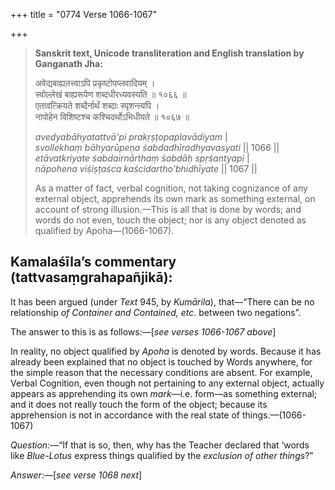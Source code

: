 +++
title = "0774 Verse 1066-1067"

+++
> **Sanskrit text, Unicode transliteration and English translation by Ganganath Jha:** 
>
> अवेद्यबाह्यतत्त्वाऽपि प्रकृष्टोपप्लवादियम् ।  
> स्वोल्लेखं बाह्यरूपेण शब्दधीरध्यवस्यति ॥ १०६६ ॥  
> एतावत्क्रियते शब्दैर्नार्थं शब्दाः स्पृशन्त्यपि ।  
> नापोहेन विशिष्टश्च कश्चिदर्थोऽभिधीयते ॥ १०६७ ॥ 
>
> *avedyabāhyatattvā'pi prakṛṣṭopaplavādiyam* \|  
> *svollekhaṃ bāhyarūpeṇa śabdadhīradhyavasyati* \|\| 1066 \|\|  
> *etāvatkriyate śabdairnārthaṃ śabdāḥ spṛśantyapi* \|  
> *nāpohena viśiṣṭaśca kaścidartho'bhidhīyate* \|\| 1067 \|\| 
>
> As a matter of fact, verbal cognition, not taking cognizance of any external object, apprehends its own mark as something external, on account of strong illusion.—This is all that is done by words; and words do not even, touch the object; nor is any object denoted as qualified by Apoha—(1066-1067).



## Kamalaśīla’s commentary (tattvasaṃgrahapañjikā):

It has been argued (under *Text* 945, by *Kumārila*), that—“There can be no relationship *of Container and Contained, etc*. between two negations”.

The answer to this is as follows:—[*see verses 1066-1067 above*]

In reality, no object qualified by *Apoha* is denoted by words. Because it has already been explained that no object is touched by Words anywhere, for the simple reason that the necessary conditions are absent. For example, Verbal Cognition, even though not pertaining to any external object, actually appears as apprehending its own *mark*—i.e. form—as something external; and it does not really touch the form of the object; because its apprehension is not in accordance with the real state of things.—(1066-1067)

*Question*:—“If that is so, then, why has the Teacher declared that ‘words like *Blue-Lotus* express things qualified by the *exclusion of other things*?”

*Answer*:—[*see verse 1068 next*]


